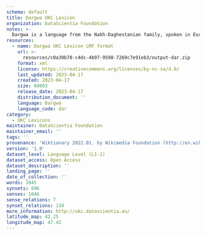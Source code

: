 ```yaml
---
schema: default
title: Dargwa UKC Lexicon
organization: DataScientia Foundation
notes: >-
  Dargwa is a language from the Nakh-Daghestanian family, spoken in Eurasia. The UKC Lexicon of Dargwa is represented as a lexico-semantic network. It consists of words, word senses, synsets, as well as sense-level and synset-level relationships.
resources:
  - name: Dargwa UKC Lexicon LMF format
    url: >-
      resources/c0a30b78-c4dc-4b97-9598-7269c7e91eb3/output-dar.zip
    format: xml
    license: https://creativecommons.org/licenses/by-nc-sa/4.0/
    last_updated: 2023-04-17
    created: 2023-04-17
    size: 60603
    release_date: 2023-04-17
    distribution_document: ''
    language: Dargwa
    language_code: dar
category:
  - UKC Lexicons
maintainer: DataScientia Foundation
maintainer_email: ''
tags: ''
provenance: 'Wiktionary 2022.01. by Wikimedia Foundation (http://en.wiktionary.org); CogNet 2.1 by Khuyagbaatar Batsuren, National University of Mongolia (http://cognet.ukc.disi.unitn.it); UniMet: Universal Metonymy 1.0 by Temuulen Khishigsuren and Gábor Bella (http://ukc.disi.unitn.it/index.php/metonymy/); MorphyNet 2.0 by Gábor Bella and Khuyagbaatar Batsuren (http://ukc.disi.unitn.it/index.php/morphynet/); Antonymy 1.0 by Gábor Bella (http://ukc.datascientia.eu); NorthEuraLex 0.9 by Johannes Dellert and Gerhard Jäger, Eberhard Karls Universität Tübingen (http://northeuralex.org/); Princeton WordNet 2.1 by Princeton University (https://wordnet.princeton.edu)'
version: '1.0'
dataset_level: Language Level (L1-2)
dataset_access: Open Access
dataset_description: ''
landing_page: ''
date_of_collection: ''
words: 1045
synsets: 896
senses: 1046
sense_relations: 7
synset_relations: 134
more_information: http://ukc.datascientia.eu/
latitude_map: 42.25
longitude_map: 47.42
---
```

